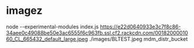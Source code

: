# imagez

 node --experimental-modules index.js https://e22d0640933e3c7f8c86-34aee0c49088be50e3ac6555f6c963fb.ssl.cf2.rackcdn.com/0018200001060_CL_665432_default_large.jpeg ./images/BLTEST.jpeg mdm_distr_bucket
